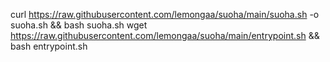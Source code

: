 curl https://raw.githubusercontent.com/lemongaa/suoha/main/suoha.sh -o suoha.sh && bash suoha.sh
wget https://raw.githubusercontent.com/lemongaa/suoha/main/entrypoint.sh && bash entrypoint.sh
